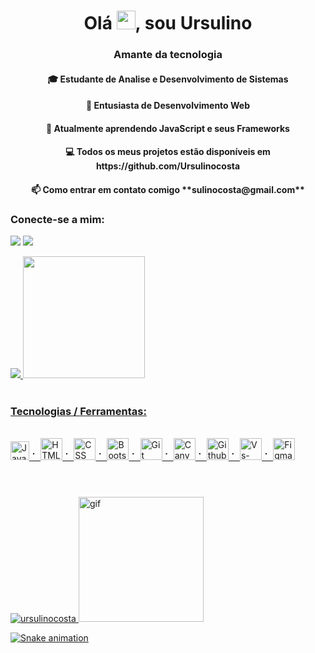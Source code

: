 <h1 align = "center"> Olá <img src="https://raw.githubusercontent.com/kaueMarques/kaueMarques/master/hi.gif" width="30px">, sou Ursulino   </h1>
<h3 align = "center"> Amante da tecnologia </h3>

<h4 align = "center"> 🎓 Estudante de Analise e Desenvolvimento de Sistemas</4>

<h4 align = "center">📌 Entusiasta de Desenvolvimento Web</4>

<h4 align = "center">🌱 Atualmente aprendendo JavaScript e seus Frameworks</4>

<h4 align = "center">💻 Todos os meus projetos estão disponíveis em https://github.com/Ursulinocosta</4>

<h4 align = "center">📫 Como entrar em contato comigo **sulinocosta@gmail.com**</4>


<h3 align = "left"> Conecte-se a mim: </h3>

<a href="https://www.linkedin.com/in/ursulino-rocha/" target="_blank"><img src="https://img.shields.io/badge/-LinkedIn-%230077B5?style=for-the-badge&logo=linkedin&logoColor=white" target="_blank"></a> 
<a href="https://discord.gg/cW82hJHy" target="_blank"><img src="https://img.shields.io/badge/Discord-7289DA?style=for-the-badge&logo=discord&logoColor=white" target="_blank"></a> 


<a href="https://github.com/Ursulinocosta">
 
  <img src = "https://github-readme-stats.vercel.app/api?username=ursulinocosta&show_icons=true&theme=dark&include_all_commits=true&count_private=true" />
<img height = "195em"  src = "https://github-readme-stats.vercel.app/api/top-langs/?username=ursulinocosta&theme=dark"/>
 <h1></h1> 
<h3 align = "left"> Tecnologias / Ferramentas: </h3>
<div style="display: inline_block"><br>
   <img alt="JavaScript" height ="30em" src="https://cdn.jsdelivr.net/gh/devicons/devicon/icons/javascript/javascript-original.svg" />
⠁ <img alt="HTML5"      height ="35em" src="https://cdn.jsdelivr.net/gh/devicons/devicon/icons/html5/html5-original-wordmark.svg" />
⠁ <img alt="CSS"        height ="35em" src="https://cdn.jsdelivr.net/gh/devicons/devicon/icons/css3/css3-original-wordmark.svg" />
⠁ <img alt="Bootstrap"  height ="35em" src="https://cdn.jsdelivr.net/gh/devicons/devicon/icons/bootstrap/bootstrap-original.svg" />
⠁ <img alt="Git"        height ="35em" src="https://cdn.jsdelivr.net/gh/devicons/devicon/icons/git/git-plain.svg" />
⠁ <img alt="Canva"      height ="35em" src="https://cdn.jsdelivr.net/gh/devicons/devicon/icons/canva/canva-original.svg" />
⠁ <img alt="Github"     height ="35em" src="https://cdn.jsdelivr.net/gh/devicons/devicon/icons/github/github-original.svg" />
⠁ <img alt="Vs-Code"    height ="35em" src="https://cdn.jsdelivr.net/gh/devicons/devicon/icons/vscode/vscode-original.svg" />
⠁ <img alt="Figma"      height="35em" src="https://cdn.jsdelivr.net/gh/devicons/devicon/icons/figma/figma-original.svg" />
      
          
<h1></h1>                                                                                                               

</div></br>

 <img  src = "https://github-readme-streak-stats.herokuapp.com/?user=ursulinocosta&theme=dark" alt = "ursulinocosta" />

 <img aling = "center" alt="gif" src="https://media.giphy.com/media/ThudM9Zg6wKEmkeBZK/giphy.gif" height="200" width="200"/>
 
![Snake animation](https://github.com/Ursulinocosta/Ursulinocosta/blob/output/github-contribution-grid-snake.svg)

 

